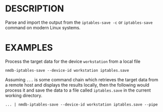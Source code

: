 DESCRIPTION
===========

Parse and import the output from the `iptables-save -c` or `iptables-save`
command on modern Linux systems.


EXAMPLES
========

Process the target data for the device `workstation` from a local file
```
nmdb-iptables-save --device-id workstation iptables.save
```

Assuming `...` is some command chain which retrieves the target data from a
remote host and displays the results locally, then the following would process
it and save the data to a file called `iptables.save` in the current working
directory.
```
... | nmdb-iptables-save --device-id workstation iptables.save --pipe
```
